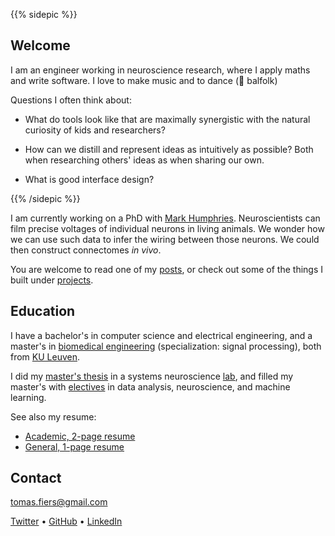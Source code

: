 ---
---


{{% sidepic %}}

## Welcome

I am an engineer working in neuroscience research, 
where I apply maths and write software.
I love to make music and to dance (💙 balfolk)

Questions I often think about: 

- What do tools look like that are maximally synergistic 
with the natural curiosity of kids and researchers?

- How can we distill and represent ideas as intuitively as possible?
Both when researching others' ideas as when sharing our own.

- What is good interface design?


{{% /sidepic %}}

I am currently working on a PhD with [Mark Humphries](https://www.humphries-lab.org/).
Neuroscientists can film precise voltages of individual neurons in living animals.
We wonder how we can use such data to infer the wiring between those neurons.
We could then construct connectomes _in vivo_.

You are welcome to read one of my [posts](/posts), or check out some
of the things I built under [projects](/projects).



## Education

I have a bachelor's in computer science and electrical engineering, and a 
master's in [biomedical engineering](https://onderwijsaanbod.kuleuven.be/opleidingen/e/CQ_51360389.htm) (specialization: signal processing),
both from [KU Leuven](https://www.kuleuven.be/english/).

I did my [master's thesis](https://tomasfiers.net/projects/#masters-thesis-machine-learning-for-neuroscience-researchers) 
in a systems neuroscience [lab](https://www.nerf.be/research/nerf-labs/fabian-kloosterman), 
and filled my master's with [electives](https://tomasfiers.net/projects/#electives-i-took-in-my-masters) 
in data analysis, neuroscience, and machine learning.


See also my resume:

- [Academic, 2-page resume](/content/CV_ac.pdf)
- [General, 1-page resume](/content/CV_short.pdf)



## Contact

[tomas.fiers@gmail.com](mailto:tomas.fiers@gmail.com)

[Twitter](https://twitter.com/TomasFiers) •
[GitHub](https://github.com/tfiers) •
[LinkedIn](https://www.linkedin.com/in/tomasfiers/)
